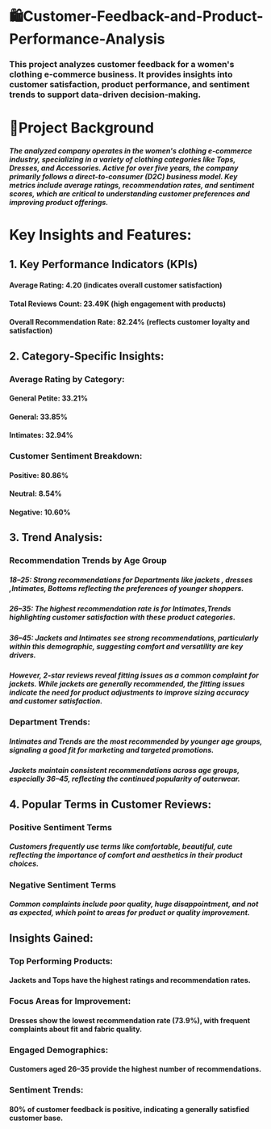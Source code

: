 # 🛍️Customer-Feedback-and-Product-Performance-Analysis


### This project analyzes customer feedback for a women's clothing e-commerce business. It provides insights into customer satisfaction, product performance, and sentiment trends to support data-driven decision-making.

# 🚀Project Background
##### The analyzed company operates in the women's clothing e-commerce industry, specializing in a variety of clothing categories like Tops, Dresses, and Accessories. Active for over five years, the company primarily follows a direct-to-consumer (D2C) business model. Key metrics include average ratings, recommendation rates, and sentiment scores, which are critical to understanding customer preferences and improving product offerings.

# Key Insights and Features:

## 1. Key Performance Indicators (KPIs)
#### Average Rating: 4.20   (indicates overall customer satisfaction)
#### Total Reviews Count: 23.49K    (high engagement with products)
#### Overall Recommendation Rate: 82.24%     (reflects customer loyalty and satisfaction)

## 2. Category-Specific Insights:

### Average Rating by Category:
#### General Petite: 33.21%
#### General: 33.85%
#### Intimates: 32.94%
### Customer Sentiment Breakdown:
#### Positive: 80.86%
#### Neutral: 8.54%
#### Negative: 10.60%

## 3. Trend Analysis:
### Recommendation Trends by Age Group
  ##### 18–25: Strong recommendations for Departments like jackets , dresses ,Intimates, Bottoms reflecting the preferences of younger shoppers.
  ##### 26–35: The highest recommendation rate is for Intimates,Trends highlighting customer satisfaction with these product categories.
  ##### 36–45: Jackets and Intimates see strong recommendations, particularly within this demographic, suggesting comfort and versatility are key drivers.
##### However, 2-star reviews reveal fitting issues as a common complaint for jackets. While jackets are generally recommended, the fitting issues indicate the need for product adjustments to improve sizing accuracy and customer satisfaction.
### Department Trends:
  ##### Intimates and Trends are the most recommended by younger age groups, signaling a good fit for marketing and targeted promotions.
 ##### Jackets maintain consistent recommendations across age groups, especially 36–45, reflecting the continued popularity of outerwear.

## 4. Popular Terms in Customer Reviews:
### Positive Sentiment Terms
##### Customers frequently use terms like comfortable, beautiful, cute  reflecting the importance of comfort and aesthetics in their product choices.
### Negative Sentiment Terms
##### Common complaints include poor quality, huge disappointment, and not as expected, which point to areas for product or quality improvement.


##  Insights Gained:
### Top Performing Products:
#### Jackets and Tops have the highest ratings and recommendation rates.
### Focus Areas for Improvement: 
#### Dresses show the lowest recommendation rate (73.9%), with frequent complaints about fit and fabric quality.
### Engaged Demographics:
#### Customers aged 26–35 provide the highest number of recommendations.
### Sentiment Trends:
#### 80% of customer feedback is positive, indicating a generally satisfied customer base.
